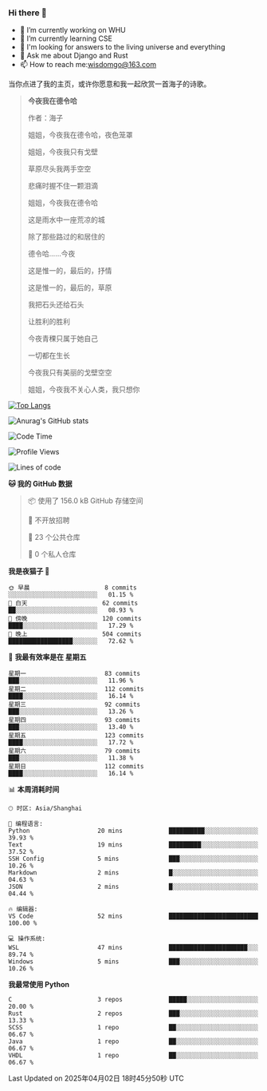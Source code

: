 ### Hi there 👋



- 🔭 I’m currently working on WHU
- 🌱 I’m currently learning CSE
- 🤔 I'm looking for answers to the living universe and everything
- 💬 Ask me about Django and Rust
- 📫 How to reach me:wisdomgo@163.com

当你点进了我的主页，或许你愿意和我一起欣赏一首海子的诗歌。

>**今夜我在德令哈**
>
>作者：海子
>
>姐姐，今夜我在德令哈，夜色笼罩
>
>姐姐，今夜我只有戈壁
>
>草原尽头我两手空空
>
>悲痛时握不住一颗泪滴
>
>姐姐，今夜我在德令哈
>
>这是雨水中一座荒凉的城
>
>除了那些路过的和居住的
>
>德令哈......今夜
>
>这是惟一的，最后的，抒情
>
>这是惟一的，最后的，草原
>
>我把石头还给石头
>
>让胜利的胜利
>
>今夜青稞只属于她自己
>
>一切都在生长
>
>今夜我只有美丽的戈壁空空
>
>姐姐，今夜我不关心人类，我只想你



[![Top Langs](https://github-readme-stats.vercel.app/api/top-langs/?username=wisdomgo&theme=onedark)](https://github.com/anuraghazra/github-readme-stats)

![Anurag's GitHub stats](https://github-readme-stats.vercel.app/api?username=wisdomgo&hide=contribs,stars&theme=synthwave)

<!--START_SECTION:waka-->
![Code Time](http://img.shields.io/badge/Code%20Time-456%20hrs%2013%20mins-blue)

![Profile Views](http://img.shields.io/badge/%E4%B8%AA%E4%BA%BA%E8%B5%84%E6%96%99%E8%A7%82%E7%9C%8B%E6%AC%A1%E6%95%B0-0-blue)

![Lines of code](https://img.shields.io/badge/%E4%BB%8E%E3%80%8CHello%20World%E3%80%8D%E8%B5%B7%E6%88%91%E5%B7%B2%E7%BB%8F%E5%86%99%E4%BA%86-639.5%20thousand%20%E8%A1%8C%E4%BB%A3%E7%A0%81-blue)

**🐱 我的 GitHub 数据** 

> 📦  使用了 156.0 kB GitHub 存储空间 
 > 
> 🚫 不开放招聘
 > 
> 📜 23 个公共仓库 
 > 
> 🔑 0 个私人仓库 
 > 
**我是夜猫子 🦉** 

```text
🌞 早晨                     8 commits           ░░░░░░░░░░░░░░░░░░░░░░░░░   01.15 % 
🌆 白天                     62 commits          ██░░░░░░░░░░░░░░░░░░░░░░░   08.93 % 
🌃 傍晚                     120 commits         ████░░░░░░░░░░░░░░░░░░░░░   17.29 % 
🌙 晚上                     504 commits         ██████████████████░░░░░░░   72.62 % 
```
📅 **我最有效率是在 星期五** 

```text
星期一                      83 commits          ███░░░░░░░░░░░░░░░░░░░░░░   11.96 % 
星期二                      112 commits         ████░░░░░░░░░░░░░░░░░░░░░   16.14 % 
星期三                      92 commits          ███░░░░░░░░░░░░░░░░░░░░░░   13.26 % 
星期四                      93 commits          ███░░░░░░░░░░░░░░░░░░░░░░   13.40 % 
星期五                      123 commits         ████░░░░░░░░░░░░░░░░░░░░░   17.72 % 
星期六                      79 commits          ███░░░░░░░░░░░░░░░░░░░░░░   11.38 % 
星期日                      112 commits         ████░░░░░░░░░░░░░░░░░░░░░   16.14 % 
```


📊 **本周消耗时间** 

```text
🕑︎ 时区: Asia/Shanghai

💬 编程语言: 
Python                   20 mins             ██████████░░░░░░░░░░░░░░░   39.93 % 
Text                     19 mins             █████████░░░░░░░░░░░░░░░░   37.52 % 
SSH Config               5 mins              ███░░░░░░░░░░░░░░░░░░░░░░   10.26 % 
Markdown                 2 mins              █░░░░░░░░░░░░░░░░░░░░░░░░   04.63 % 
JSON                     2 mins              █░░░░░░░░░░░░░░░░░░░░░░░░   04.44 % 

🔥 编辑器: 
VS Code                  52 mins             █████████████████████████   100.00 % 

💻 操作系统: 
WSL                      47 mins             ██████████████████████░░░   89.74 % 
Windows                  5 mins              ███░░░░░░░░░░░░░░░░░░░░░░   10.26 % 
```

**我最常使用 Python** 

```text
C                        3 repos             █████░░░░░░░░░░░░░░░░░░░░   20.00 % 
Rust                     2 repos             ███░░░░░░░░░░░░░░░░░░░░░░   13.33 % 
SCSS                     1 repo              ██░░░░░░░░░░░░░░░░░░░░░░░   06.67 % 
Java                     1 repo              ██░░░░░░░░░░░░░░░░░░░░░░░   06.67 % 
VHDL                     1 repo              ██░░░░░░░░░░░░░░░░░░░░░░░   06.67 % 
```




 Last Updated on 2025年04月02日 18时45分50秒 UTC
<!--END_SECTION:waka-->
